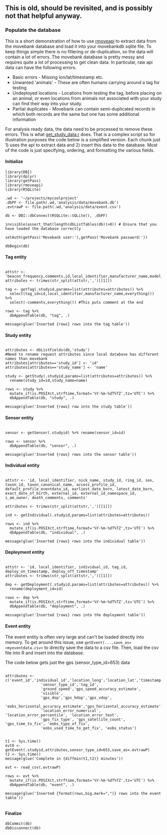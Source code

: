 ## This is old, should be revisited, and is possibly not that helpful anyway.

### Populate the database

This is a short demonstration of how to use [rmoveapi](https://github.com/benscarlson/rmoveapi) to extract data from the movebank database and load it into your movebankdb sqlite file. To keep things simple there is no filtering or de-duplication, so the data will contain a lot of errors. The movebank database is pretty messy and requires quite a lot of processing to get clean data. In particular, raw api data can have the following errors.

* Basic errors - Missing lon/lat/timestamp etc.
* Unwanted 'animals' - These are often humans carrying around a tag for testing
* Undeployed locations - Locations from testing the tag, before placing on an animal, or even locations from animals not associated with your study can find their way into your study.
* Partial duplicates - Movebank can contain semi-duplicated records in which both records are the same but one has some additional information

For analysis ready data, the data need to be processed to remove these errors. This is what [get_study_data.r](https://github.com/benscarlson/movebankdb/blob/master/db/get_study_data.r) does. That is a complex script so for illustration purposes the code below is a simplified version. Each chunk just 1) uses the api to extract data and 2) insert this data to the database. Most of the code is just specifying, ordering, and formatting the various fields.

#### Initialize

````{r}
library(DBI)
library(dplyr)
library(getPass)
library(rmoveapi)
library(RSQLite)

.wd <- '~/projects/mycoolproject'
.dbPF <- file.path(.wd,'analysis/data/movebank.db')
.evtrawP <- file.path(.wd,'analysis/data/event.csv')

db <- DBI::dbConnect(RSQLite::SQLite(), .dbPF)

invisible(assert_that(length(dbListTables(db))>0)) # Ensure that you have loaded the database correctly

setAuth(getPass('Movebank user:'),getPass('Movebank password:'))

dbBegin(db)

````

#### Tag entity

````{r}

attstr <- 'beacon_frequency,comments,id,local_identifier,manufacturer_name,model,processing_type,serial_no,tag_failure_comments,tag_production_date,weight'
attributes <- trimws(str_split(attstr,',')[[1]])

tag <- getTag(.studyid,params=list(attributes=attributes)) %>% 
  select(tag_id=id,local_identifier,manufacturer_name,everything()) %>%
  select(-comments,everything()) #This puts comment at the end

rows <- tag %>% 
  dbAppendTable(db, "tag", .)
  
message(glue('Inserted {rows} rows into the tag table'))

````

#### Study entity

````{r}

attributes <- dbListFields(db,'study')
#Need to rename request attributes since local database has different names than movebank
attributes[attributes=='study_id'] <- 'id'
attributes[attributes=='study_name'] <- 'name'

study <- getStudy(.studyid,params=list(attributes=attributes)) %>% 
  rename(study_id=id,study_name=name)

rows <- study %>% 
  mutate_if(is.POSIXct,strftime,format='%Y-%m-%dT%TZ',tz='UTC') %>%
  dbAppendTable(db, "study", .)
  
message(glue('Inserted {rows} row into the study table'))

````

#### Sensor entity

````{r}

sensor <- getSensor(.studyid) %>% rename(sensor_id=id)

rows <- sensor %>% 
  dbAppendTable(db, "sensor", .)
  
message(glue('Inserted {rows} rows into the sensor table'))

````

#### Individual entity

````{r}

attstr <- 'id, local_identifier, nick_name, study_id, ring_id, sex, taxon_id, taxon_canonical_name, access_profile_id, 
default_profile_eventdata_id, earliest_date_born, latest_date_born, exact_date_of_birth, external_id, external_id_namespace_id, 
i_am_owner, death_comments, comments'

attributes <- trimws(str_split(attstr,',')[[1]])

ind <- getIndividual(.studyid,params=list(attributes=attributes)) 

rows <- ind %>% 
  mutate_if(is.POSIXct,strftime,format='%Y-%m-%dT%TZ',tz='UTC') %>%
  dbAppendTable(db, "individual", .)

message(glue('Inserted {rows} rows into the individual table'))

````

#### Deployment entity

````{r}

attstr <- 'id, local_identifier, individual_id, tag_id, deploy_on_timestamp, deploy_off_timestamp'
attributes <- trimws(str_split(attstr,',')[[1]])

dep <- getDeployment(.studyid,params=list(attributes=attributes)) %>%
  rename(deployment_id=id)

rows <- dep %>% 
  mutate_if(is.POSIXct,strftime,format='%Y-%m-%dT%TZ',tz='UTC') %>%
  dbAppendTable(db, "deployment", .)

message(glue('Inserted {rows} rows into the deployment table'))

````

#### Event entity

The event entity is often very large and can't be loaded directly into memory. To get around this issue, use  `getEvent(...,save_as=<myeventdata.csv>` to directly save the data to a csv file. Then, load the csv file into R and insert into the database.

The code below gets just the gps (sensor_type_id=653) data

````{r}

attributes <- c('event_id','individual_id','location_long','location_lat','timestamp',
                'sensor_type_id','tag_id',
                'ground_speed','gps_speed_accuracy_estimate',
                'visible',
                'gps_dop','gps_hdop','gps_vdop',
                'eobs_horizontal_accuracy_estimate','gps_horizontal_accuracy_estimate',
                'location_error_numerical', 'location_error_percentile', 'location_error_text',
                'gps_fix_type', 'gps_satellite_count', 'gps_time_to_fix', 'eobs_type_of_fix', 
                'eobs_used_time_to_get_fix', 'eobs_status')
                

t1 <- Sys.time()
evt0 <- getEvent(.studyid,attributes,sensor_type_id=653,save_as=.evtrawP)
t2 <- Sys.time()
message(glue('Complete in {diffmin(t1,t2)} minutes'))

evt <- read_csv(.evtrawP)

rows <- evt %>% 
  mutate_if(is.POSIXct,strftime,format='%Y-%m-%dT%TZ',tz='UTC') %>%
  dbAppendTable(db, "event", .)
  
message(glue('Inserted {format(rows,big.mark=",")} rows into the event table'))
  
````

#### Finalize

````{r}
dbCommit(db)
dbDisconnect(db)
````
